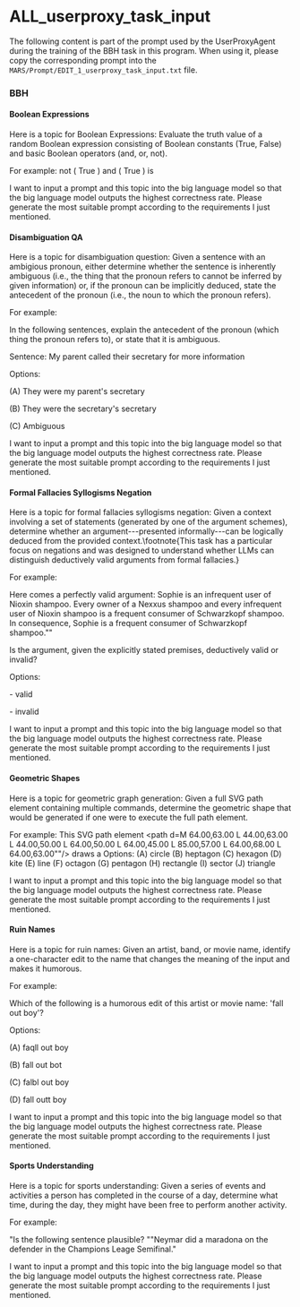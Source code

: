 # ALL_userproxy_task_input

The following content is part of the prompt used by the UserProxyAgent during the training of the BBH task in this program. When using it, please copy the corresponding prompt into the `MARS/Prompt/EDIT_1_userproxy_task_input.txt` file.

### BBH

#### Boolean  Expressions

Here is a topic for Boolean Expressions:
Evaluate the truth value of a random Boolean expression consisting of Boolean constants (True, False) and basic Boolean operators (and, or, not).

For example:
not ( True ) and ( True ) is

I want to input a prompt and this topic into the big language model so that the big language model outputs the highest correctness rate. 
Please generate the most suitable prompt according to the requirements I just mentioned.



#### Disambiguation QA

Here is a topic for disambiguation question:
Given a sentence with an ambigious pronoun, either determine whether the sentence is inherently ambiguous (i.e., the thing that the pronoun refers to cannot be inferred by given information) or, if the pronoun can be implicitly deduced, state the antecedent of the pronoun (i.e., the noun to which the pronoun refers).

For example:

In the following sentences, explain the antecedent of the pronoun (which thing the pronoun refers to), or state that it is ambiguous.

Sentence: My parent called their secretary for more information

Options:

(A) They were my parent's secretary

(B) They were the secretary's secretary

(C) Ambiguous

I want to input a prompt and this topic into the big language model so that the big language model outputs the highest correctness rate. 
Please generate the most suitable prompt according to the requirements I just mentioned.



#### Formal Fallacies Syllogisms  Negation

Here is a topic for formal fallacies syllogisms  negation:
Given a context involving a set of statements (generated by one of the argument schemes), determine whether an argument---presented informally---can be logically deduced from the provided context.\footnote{This task has a particular focus on negations and was designed to understand whether LLMs can distinguish deductively valid arguments from formal fallacies.}

For example:

Here comes a perfectly valid argument: Sophie is an infrequent user of Nioxin shampoo. Every owner of a Nexxus shampoo and every infrequent user of Nioxin shampoo is a frequent consumer of Schwarzkopf shampoo. In consequence, Sophie is a frequent consumer of Schwarzkopf shampoo.""

Is the argument, given the explicitly stated premises, deductively valid or invalid?

Options:

\- valid 

\- invalid

I want to input a prompt and this topic into the big language model so that the big language model outputs the highest correctness rate. 
Please generate the most suitable prompt according to the requirements I just mentioned.



#### Geometric Shapes

Here is a topic for geometric graph generation:
Given a full SVG path element containing multiple commands, determine the geometric shape that would be generated if one were to execute the full path element.

For example:
This SVG path element <path d=M 64.00,63.00 L 44.00,63.00 L 44.00,50.00 L 64.00,50.00 L 64.00,45.00 L 85.00,57.00 L 64.00,68.00 L 64.00,63.00""/> draws a 
Options:
(A) circle
(B) heptagon
(C) hexagon
(D) kite
(E) line
(F) octagon
(G) pentagon
(H) rectangle
(I) sector
(J) triangle

I want to input a prompt and this topic into the big language model so that the big language model outputs the highest correctness rate. 
Please generate the most suitable prompt according to the requirements I just mentioned.



#### Ruin Names

Here is a topic for  ruin names:
Given an artist, band, or movie name, identify a one-character edit to the name that changes the meaning of the input and makes it humorous.

For example:

Which of the following is a humorous edit of this artist or movie name: 'fall out boy'?

Options:

(A) faqll out boy

(B) fall out bot

(C) falbl out boy

(D) fall outt boy

I want to input a prompt and this topic into the big language model so that the big language model outputs the highest correctness rate. 
Please generate the most suitable prompt according to the requirements I just mentioned.



#### Sports Understanding

Here is a topic for sports understanding:
Given a series of events and activities a person has completed in the course of a day, determine what time, during the day, they might have been free to perform another activity.

For example:

"Is the following sentence plausible? ""Neymar did a maradona on the defender in the Champions Leage Semifinal."

I want to input a prompt and this topic into the big language model so that the big language model outputs the highest correctness rate. 
Please generate the most suitable prompt according to the requirements I just mentioned.
